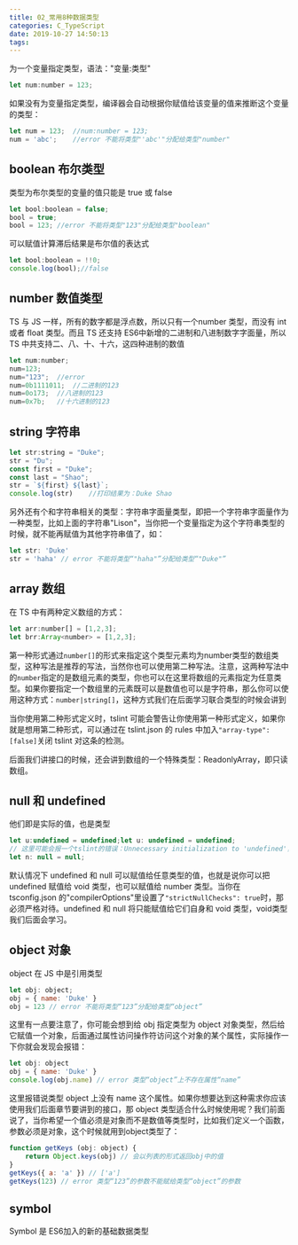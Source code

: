 ```yaml
---
title: 02_常用8种数据类型
categories: C_TypeScript
date: 2019-10-27 14:50:13
tags:
---
```



为一个变量指定类型，语法："变量:类型"

```js
let num:number = 123;
```

 如果没有为变量指定类型，编译器会自动根据你赋值给该变量的值来推断这个变量的类型：

```js
let num = 123;	//num:number = 123;
num = 'abc';	//error 不能将类型"'abc'"分配给类型"number"
```

## boolean 布尔类型

类型为布尔类型的变量的值只能是 true 或 false

```js
let bool:boolean = false;
bool = true;
bool = 123;	//error 不能将类型"123"分配给类型"boolean"
```

可以赋值计算滞后结果是布尔值的表达式

```js
let bool:boolean = !!0;
console.log(bool);//false
```

##  number 数值类型

 TS 与 JS 一样，所有的数字都是浮点数，所以只有一个number 类型，而没有 int 或者 float 类型。而且 TS 还支持 ES6中新增的二进制和八进制数字字面量，所以 TS 中共支持二、八、十、十六，这四种进制的数值

```js
let num:number;
num=123;
num="123";	//error
num=0b1111011;	//二进制的123
num=0o173;	//八进制的123
num=0x7b;	//十六进制的123
```

## string 字符串

```js
let str:string = "Duke";
str = "Du";
const first = "Duke";
const last = "Shao";
str = `${first} ${last}`;
console.log(str)	//打印结果为：Duke Shao
```

另外还有个和字符串相关的类型：字符串字面量类型，即把一个字符串字面量作为一种类型，比如上面的字符串"Lison"，当你把一个变量指定为这个字符串类型的时候，就不能再赋值为其他字符串值了，如：

```js
let str: 'Duke'
str = 'haha' // error 不能将类型“"haha"”分配给类型“"Duke"”
```

## array 数组

在 TS 中有两种定义数组的方式：

```js
let arr:number[] = [1,2,3];
let brr:Array<number> = [1,2,3];
```

第一种形式通过`number[]`的形式来指定这个类型元素均为number类型的数组类型，这种写法是推荐的写法，当然你也可以使用第二种写法。注意，这两种写法中的`number`指定的是数组元素的类型，你也可以在这里将数组的元素指定为任意类型。如果你要指定一个数组里的元素既可以是数值也可以是字符串，那么你可以使用这种方式：`number|string[]`，这种方式我们在后面学习联合类型的时候会讲到

当你使用第二种形式定义时，tslint 可能会警告让你使用第一种形式定义，如果你就是想用第二种形式，可以通过在 tslint.json 的 rules 中加入`"array-type": [false]`关闭 tslint 对这条的检测。

后面我们讲接口的时候，还会讲到数组的一个特殊类型：ReadonlyArray，即只读数组。

## null 和 undefined

他们即是实际的值，也是类型

```js
let u:undefined = undefined;let u: undefined = undefined;
// 这里可能会报一个tslint的错误：Unnecessary initialization to 'undefined'，就是不能给一个值赋undefined，但我们知道这是可以的，所以如果你的代码规范想让这种代码合理化，可以配置tslint，将"no-unnecessary-initializer"设为false即可
let n: null = null; 
```

默认情况下 undefined 和 null 可以赋值给任意类型的值，也就是说你可以把 undefined 赋值给 void 类型，也可以赋值给 number 类型。当你在 tsconfig.json 的"compilerOptions"里设置了`"strictNullChecks": true`时，那必须严格对待。undefined 和 null 将只能赋值给它们自身和 void 类型，void类型我们后面会学习。

## object 对象

 object 在 JS 中是引用类型

```js
let obj: object;
obj = { name: 'Duke' }
obj = 123 // error 不能将类型“123”分配给类型“object”
```

这里有一点要注意了，你可能会想到给 obj 指定类型为 object 对象类型，然后给它赋值一个对象，后面通过属性访问操作符访问这个对象的某个属性，实际操作一下你就会发现会报错：

```js
let obj: object
obj = { name: 'Duke' }
console.log(obj.name) // error 类型“object”上不存在属性“name”
```

这里报错说类型 object 上没有 name 这个属性。如果你想要达到这种需求你应该使用我们后面章节要讲到的接口，那 object 类型适合什么时候使用呢？我们前面说了，当你希望一个值必须是对象而不是数值等类型时，比如我们定义一个函数，参数必须是对象，这个时候就用到object类型了：

```js
function getKeys (obj: object) {
    return Object.keys(obj) // 会以列表的形式返回obj中的值
}
getKeys({ a: 'a' }) // ['a']
getKeys(123) // error 类型“123”的参数不能赋给类型“object”的参数
```

## symbol

Symbol 是 ES6加入的新的基础数据类型